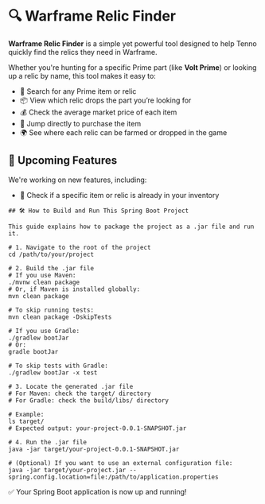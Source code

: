 # 🔍 Warframe Relic Finder

**Warframe Relic Finder** is a simple yet powerful tool designed to help Tenno quickly find the relics they need in Warframe.

Whether you're hunting for a specific Prime part (like **Volt Prime**) or looking up a relic by name, this tool makes it easy to:

- 🔎 Search for any Prime item or relic  
- 📦 View which relic drops the part you’re looking for  
- 💰 Check the average market price of each item  
- 🛒 Jump directly to purchase the item  
- 🌍 See where each relic can be farmed or dropped in the game

## 🔧 Upcoming Features

We're working on new features, including:

- 🧾 Check if a specific item or relic is already in your inventory  
 

```
## 🛠️ How to Build and Run This Spring Boot Project

This guide explains how to package the project as a .jar file and run it.

# 1. Navigate to the root of the project
cd /path/to/your/project

# 2. Build the .jar file
# If you use Maven:
./mvnw clean package
# Or, if Maven is installed globally:
mvn clean package

# To skip running tests:
mvn clean package -DskipTests

# If you use Gradle:
./gradlew bootJar
# Or:
gradle bootJar

# To skip tests with Gradle:
./gradlew bootJar -x test

# 3. Locate the generated .jar file
# For Maven: check the target/ directory
# For Gradle: check the build/libs/ directory

# Example:
ls target/
# Expected output: your-project-0.0.1-SNAPSHOT.jar

# 4. Run the .jar file
java -jar target/your-project-0.0.1-SNAPSHOT.jar

# (Optional) If you want to use an external configuration file:
java -jar target/your-project.jar --spring.config.location=file:/path/to/application.properties
```

✅ Your Spring Boot application is now up and running!
